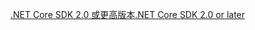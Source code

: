 [<span data-ttu-id="e13ee-101">.NET Core SDK 2.0 或更高版本</span><span class="sxs-lookup"><span data-stu-id="e13ee-101">.NET Core SDK 2.0 or later</span></span>](https://www.microsoft.com/net/download)
